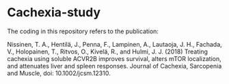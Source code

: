 # Cachexia-study

The coding in this repository refers to the publication:

Nissinen, T. A., Hentilä, J., Penna, F., Lampinen, A., Lautaoja, J. H., Fachada, V., Holopainen, T., Ritvos, O., Kivelä, R., and Hulmi, J. J. (2018) Treating cachexia using soluble ACVR2B improves survival, alters mTOR localization, and attenuates liver and spleen responses. Journal of Cachexia, Sarcopenia and Muscle, doi: 10.1002/jcsm.12310.
